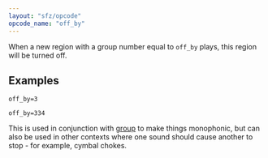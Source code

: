 ```yaml
---
layout: "sfz/opcode"
opcode_name: "off_by"
---
```

When a new region with a group number equal to `off_by` plays,
this region will be turned off.

## Examples

```
off_by=3

off_by=334
```

This is used in conjunction with [group](/opcodes/group) to make things
monophonic, but can also be used in other contexts where one sound should cause
another to stop - for example, cymbal chokes.
